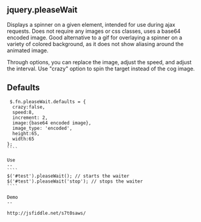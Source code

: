 jquery.pleaseWait
--
Displays a spinner on a given element, intended for use during ajax requests. Does not require any images or css classes, uses a base64 encoded image. Good alternative to a gif for overlaying a spinner on a variety of colored background, as it does not show aliasing around the animated image.

Through options, you can replace the image, adjust the speed, and adjust the interval. Use "crazy" option to spin the target instead of the cog image.

Defaults
--
`````
 $.fn.pleaseWait.defaults = {
  crazy:false,
  speed:8,
  increment: 2,
  image:{base64 encoded image},
  image_type: 'encoded',
  height:65,
  width:65
};
````

Use
--
````
$('#test').pleaseWait(); // starts the waiter
$('#test').pleaseWait('stop'); // stops the waiter
````

Demo
--

http://jsfiddle.net/s7t0saws/
